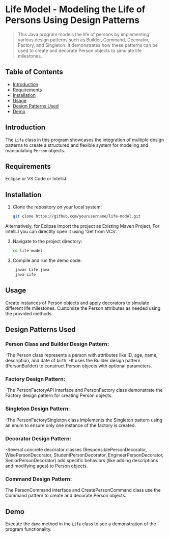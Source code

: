 # Life Model - Modeling the Life of Persons Using Design Patterns
>This Java program models the life of persons by implementing various design patterns such as Builder, Command, Decorator, Factory, and Singleton. It demonstrates how these patterns can be used to create and decorate Person objects to simulate life milestones.

## Table of Contents
- [Introduction](#introduction)
- [Requirements](#requirements)
- [Installation](#installation)
- [Usage](#usage)
- [Design Patterns Used](#design-patterns-used)
- [Demo](#demo)

## Introduction

The `Life` class in this program showcases the integration of multiple design patterns to create a structured and flexible system for modeling and manipulating `Person` objects.

## Requirements
  Eclipse or VS Code or IntelliJ.

## Installation
1. Clone the repository on your local system:
   ```sh
   git clone https://github.com/yourusername/life-model.git
   
Alternatively, for Eclipse Import the project as Existing Maven Project, For IntelliJ you can directlty open it using 'Get from VCS'.

2. Navigate to the project directory:
   ```sh
   cd life-model

3. Compile and run the demo code:
   ```sh
    javac Life.java
    java Life
   
## Usage

Create instances of Person objects and apply decorators to simulate different life milestones.
Customize the Person attributes as needed using the provided methods.

## Design Patterns Used

### Person Class and Builder Design Pattern:
-The Person class represents a person with attributes like ID, age, name, description, and date of birth.
-It uses the Builder design pattern (PersonBuilder) to construct Person objects with optional parameters.
### Factory Design Pattern:
-The PersonFactoryAPI interface and PersonFactory class demonstrate the Factory design pattern for creating Person objects.
### Singleton Design Pattern:
-The PersonFactorySingleton class implements the Singleton pattern using an enum to ensure only one instance of the factory is created.
### Decorator Design Pattern:
-Several concrete decorator classes (ResponsiblePersonDecorator, WisePersonDecorator, StudentPersonDecorator, EngineerPersonDecorator, SeniorPersonDecorator) add specific behaviors (like adding descriptions and modifying ages) to Person objects.
### Command Design Pattern:
The PersonCommand interface and CreatePersonCommand class use the Command pattern to create and decorate Person objects.

## Demo
Execute the `demo` method in the `Life` class to see a demonstration of the program functionality.


